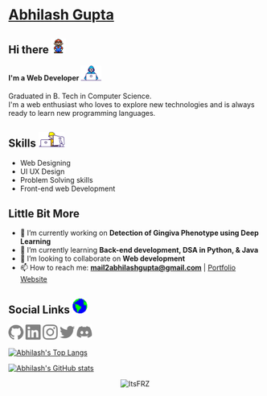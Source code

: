 # [Abhilash Gupta](https://abhilashgupta.ml/)

## Hi there <img src='https://github.com/Abhilashgupta2706/Abhilashgupta2706/blob/main/icons/Mario_Hello_Big.gif' alt='hello' height='30'>

#### I'm a Web Developer <img src='https://github.com/Abhilashgupta2706/Abhilashgupta2706/blob/main/icons/Developer.gif' alt='developer' height='30'>

Graduated in B. Tech in Computer Science. </br>
I'm a web enthusiast who loves to explore new technologies and is always ready to learn new programming languages.

## Skills <img src='https://github.com/Abhilashgupta2706/Abhilashgupta2706/blob/main/icons/Skills.gif' alt='skills' height='30'>

* Web Designing
* UI UX Design
* Problem Solving skills
* Front-end web Development

## Little Bit More

- 🔭 I’m currently working on **Detection of Gingiva Phenotype using Deep Learning** 
- 🌱 I’m currently learning **Back-end development, DSA in Python, & Java** 
- 👯 I’m looking to collaborate on **Web development** 
- 📫 How to reach me: **mail2abhilashgupta@gmail.com** | [Portfolio Website](https://abhilashgupta.ml/)

## Social Links <img src='https://github.com/Abhilashgupta2706/Abhilashgupta2706/blob/main/icons/Earth.gif' alt='social' height='30'>

[<img src='https://github.com/Abhilashgupta2706/Abhilashgupta2706/blob/main/icons/Github%20-%20Gray.png' alt='github' height='30'>](https://github.com/Abhilashgupta2706)
[<img src='https://github.com/Abhilashgupta2706/Abhilashgupta2706/blob/main/icons/LinkedIn%20-%20Gray.png' alt='linkedin' height='30'>](https://www.linkedin.com/in/abhilash-gupta-8599b0203/)
[<img src='https://github.com/Abhilashgupta2706/Abhilashgupta2706/blob/main/icons/Instagram%20-%20Gray.png' alt='instagram' height='30'>](https://www.instagram.com/abhilashgupta2706/)
[<img src='https://github.com/Abhilashgupta2706/Abhilashgupta2706/blob/main/icons/Twitter%20-%20Gray.png' alt='twitter' height='30'>](https://twitter.com/abhilashgupta27)
[<img src='https://github.com/Abhilashgupta2706/Abhilashgupta2706/blob/main/icons/Discord%20-%20Gray.png' alt='discord' height='30'>](https://discord.gg/77MQq2b3aT)  

[![Abhilash's Top Langs](https://github-readme-stats.vercel.app/api/top-langs/?username=Abhilashgupta2706&layout=compact)](https://github.com/Abhilashgupta2706/github-readme-stats)

[![Abhilash's GitHub stats](https://github-readme-stats.vercel.app/api?username=Abhilashgupta2706&show_icons=true&theme=tokyonight)](https://github.com/Abhilashgupta2706/github-readme-stats)

<p align="center"> <img src="https://komarev.com/ghpvc/?username=Abhilashguta2706&label=PROFILE%20VIEWS&color=4acfff&style=flat" alt="ItsFRZ" /> </p>